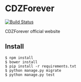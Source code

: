 # CDZForever

[![Build Status](https://travis-ci.org/dvl/cdzforever.net.svg?branch=v2)](https://travis-ci.org/dvl/cdzforever.net)

CDZForever official website

## Install

    $ npm install
    $ bower install
    $ pip install -r requirements.txt
    $ python manage.py migrate
    $ python manage.py test
